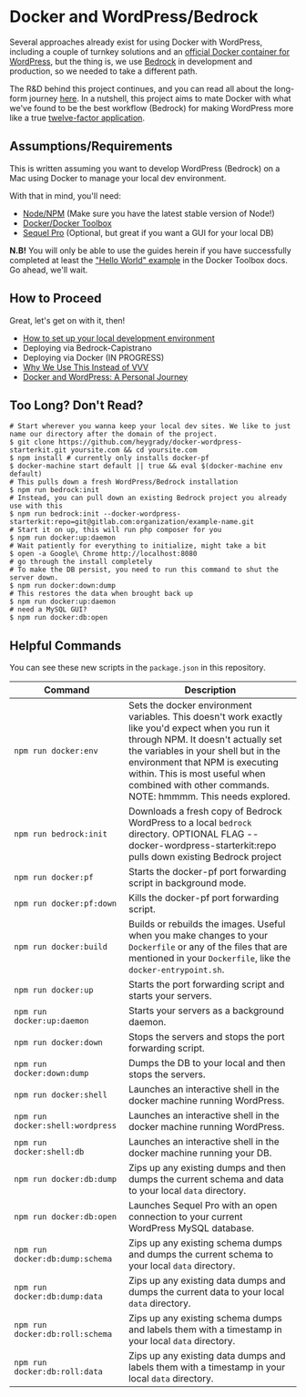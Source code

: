 # Docker and WordPress/Bedrock

Several approaches already exist for using Docker with WordPress, including a couple of turnkey solutions and an [official Docker container for WordPress](https://hub.docker.com/_/wordpress/), but the thing is, we use [Bedrock](https://roots.io/bedrock/) in development and production, so we needed to take a different path.

The R&D behind this project continues, and you can read all about the long-form journey [here](docs/project-history.md). In a nutshell, this project aims to mate Docker with what we've found to be the best workflow (Bedrock) for making WordPress more like a true [twelve-factor application](http://12factor.net/).


## Assumptions/Requirements

This is written assuming you want to develop WordPress (Bedrock) on a Mac using Docker to manage your local dev environment. 

With that in mind, you'll need:
- [Node/NPM](https://docs.npmjs.com/getting-started/installing-node) (Make sure you have the latest stable version of Node!)
- [Docker/Docker Toolbox](https://www.docker.com/products/docker-toolbox)
- [Sequel Pro](http://www.sequelpro.com/) (Optional, but great if you want a GUI for your local DB)

**N.B!** You will only be able to use the guides herein if you have successfully completed at least the ["Hello World" example](https://docs.docker.com/mac/step_one/) in the Docker Toolbox docs. Go ahead, we'll wait.


## How to Proceed

Great, let's get on with it, then!

- [How to set up your local development environment](docs/local-dev-setup.md)
- Deploying via Bedrock-Capistrano
- Deploying via Docker (IN PROGRESS)
- [Why We Use This Instead of VVV](docs/docker-vs-vvv.md)
- [Docker and WordPress: A Personal Journey](docs/project-history.md)


## Too Long? Don't Read?

```
# Start wherever you wanna keep your local dev sites. We like to just name our directory after the domain of the project.
$ git clone https://github.com/heygrady/docker-wordpress-starterkit.git yoursite.com && cd yoursite.com
$ npm install # currently only installs docker-pf
$ docker-machine start default || true && eval $(docker-machine env default)
# This pulls down a fresh WordPress/Bedrock installation
$ npm run bedrock:init
# Instead, you can pull down an existing Bedrock project you already use with this
$ npm run bedrock:init --docker-wordpress-starterkit:repo=git@gitlab.com:organization/example-name.git
# Start it on up, this will run php composer for you
$ npm run docker:up:daemon 
# Wait patiently for everything to initialize, might take a bit
$ open -a Google\ Chrome http://localhost:8080
# go through the install completely
# To make the DB persist, you need to run this command to shut the server down.
$ npm run docker:down:dump
# This restores the data when brought back up
$ npm run docker:up:daemon
# need a MySQL GUI?
$ npm run docker:db:open
```


## Helpful Commands
You can see these new scripts in the `package.json` in this repository.

| Command                          | Description |
| -------------------------------- | ---         |
| `npm run docker:env`             | Sets the docker environment variables. This doesn't work exactly like you'd expect when you run it through NPM. It doesn't actually set the variables in your shell but in the environment that NPM is executing within. This is most useful when combined with other commands. NOTE: hmmmm. This needs explored.       |
| `npm run bedrock:init` | Downloads a fresh copy of Bedrock WordPress to a local `bedrock` directory. OPTIONAL FLAG --docker-wordpress-starterkit:repo <GIT REMOTE PATH> pulls down existing Bedrock project |
| `npm run docker:pf`              | Starts the docker-pf port forwarding script in background mode. |
| `npm run docker:pf:down`         | Kills the docker-pf port forwarding script. |
| `npm run docker:build`           | Builds or rebuilds the images. Useful when you make changes to your `Dockerfile` or any of the files that are mentioned in your `Dockerfile`, like the `docker-entrypoint.sh`. |
| `npm run docker:up`              | Starts the port forwarding script and starts your servers. |
| `npm run docker:up:daemon`       | Starts your servers as a background daemon. |
| `npm run docker:down`            | Stops the servers and stops the port forwarding script. |
| `npm run docker:down:dump`       | Dumps the DB to your local and then stops the servers. |
| `npm run docker:shell`           | Launches an interactive shell in the docker machine running WordPress. |
| `npm run docker:shell:wordpress` | Launches an interactive shell in the docker machine running WordPress. |
| `npm run docker:shell:db`        | Launches an interactive shell in the docker machine running your DB. |
| `npm run docker:db:dump`         | Zips up any existing dumps and then dumps the current schema and data to your local `data` directory. |
| `npm run docker:db:open`         | Launches Sequel Pro with an open connection to your current WordPress MySQL database. |
| `npm run docker:db:dump:schema`  | Zips up any existing schema dumps and dumps the current schema to your local `data` directory. |
| `npm run docker:db:dump:data`    | Zips up any existing data dumps and dumps the current data to your local `data` directory. |
| `npm run docker:db:roll:schema`  | Zips up any existing schema dumps and labels them with a timestamp in your local `data` directory. |
| `npm run docker:db:roll:data`    | Zips up any existing data dumps and labels them with a timestamp in your local `data` directory. |

